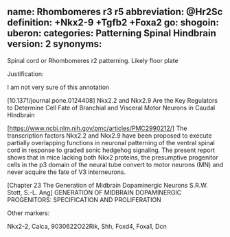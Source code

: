 name: Rhombomeres r3 r5 
abbreviation: @Hr2Sc
definition: +Nkx2-9 +Tgfb2 +Foxa2
go:
shogoin: 
uberon: 
categories: Patterning Spinal Hindbrain
version: 2
synonyms:
---

Spinal cord or Rhombomeres r2 patterning. Likely floor plate

Justification:

I am not very sure of this annotation

[10.1371/journal.pone.0124408] Nkx2.2 and Nkx2.9 Are the Key Regulators to Determine Cell Fate of Branchial and Visceral Motor Neurons in Caudal Hindbrain

[https://www.ncbi.nlm.nih.gov/pmc/articles/PMC2990212/] The transcription factors Nkx2.2 and Nkx2.9 have been proposed to execute partially overlapping functions in neuronal patterning of the ventral spinal cord in response to graded sonic hedgehog signaling. The present report shows that in mice lacking both Nkx2 proteins, the presumptive progenitor cells in the p3 domain of the neural tube convert to motor neurons (MN) and never acquire the fate of V3 interneurons. 

[Chapter 23 The Generation of Midbrain Dopaminergic
Neurons S.R.W. Stott, S.-L. Ang] GENERATION OF MIDBRAIN DOPAMINERGIC PROGENITORS: SPECIFICATION AND PROLIFERATION 

Other markers:

Nkx2-2, Calca, 9030622O22Rik, Shh, Foxd4, Foxa1, Dcn